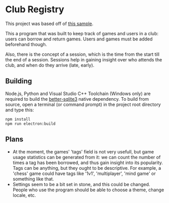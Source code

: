 # Club Registry

This project was based off of [this sample](https://github.com/yhirose/react-typescript-electron-sample-with-create-react-app-and-electron-builder).

This a program that was built to keep track of games and users in a club: users can borrow and return games. Users and games must be added beforehand though.

Also, there is the concept of a session, which is the time from the start till the end of a session. Sessions help in gaining insight over who attends the club, and when do they arrive (late, early).

## Building

Node.js, Python and Visual Studio C++ Toolchain (Windows only) are required to build the [better-sqlite3](https://github.com/JoshuaWise/better-sqlite3) native dependency. To build from source, open a terminal (or command prompt) in the project root directory and type this:

```
npm install
npm run electron:build
```

## Plans

<ul>

<li>At the moment, the games' 'tags' field is not very usefull, but game usage statistics can be generated from it: we can count the number of times a tag has been borrowed, and thus gain insight into its popularity. Tags can be anything, but they ought to be descriptive. For example, a 'chess' game could have tags like '1v1', 'multiplayer', 'mind game' or something like that.
</li>

<li>
Settings seem to be a bit set in stone, and this could be changed. People who use the program should be able to choose a theme, change locale, etc.
</li>

</ul>

